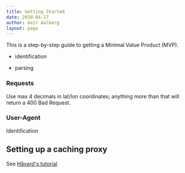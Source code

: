 ```yaml
---
title: Getting Started
date: 2020-04-27
author: Geir Aalberg
layout: page
---
```


This is a step-by-step guide to getting a Minimal Value Product (MVP).



- identification

- parsing

### Requests

Use max 4 decimals in lat/lon coordinates; anything more than that will return a 400 Bad Request.

### User-Agent

Identification



## Setting up a caching proxy

See [Håvard's tutorial](https://github.com/havardf/locationforecast-tutorial)

